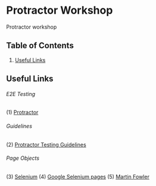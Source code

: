 Protractor Workshop
============================

Protractor workshop


## Table of Contents

1. [Useful Links](#useful-links)

## Useful Links
###### E2E Testing
  (1) [Protractor](http://angular.github.io/protractor)
  
###### Guidelines
  (2) [Protractor Testing Guidelines](https://github.com/CarmenPopoviciu/protractor-testing-guidelines)

###### Page Objects
  (3) [Selenium](http://www.seleniumhq.org/docs/06_test_design_considerations.jsp#page-object-design-pattern)
  (4) [Google Selenium pages](https://code.google.com/p/selenium/wiki/PageObjects)
  (5) [Martin Fowler](http://martinfowler.com/bliki/PageObject.html)
